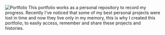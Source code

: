 ![Portfolio](/portfolio/projects/portfolio_banner.webp "Preview")
This portfolio works as a personal repository to record my progress. Recently I've noticed that some of my best personal projects were lost in time and now they live only in my memory, this is why I created this portfolio, to easily access, remember and share these projects and histories.
